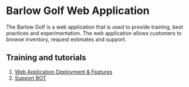 # Barlow Golf Web Application

The Barlow Golf is a web application that is used to provide training, best practices and experimentation. The web application allows customers to browse inventory, request estimates and support.

## Training and tutorials

1. [Web Application Deployment & Features](web-api-cosmos-devops)
2. [Support BOT](bot-ml-devops)

